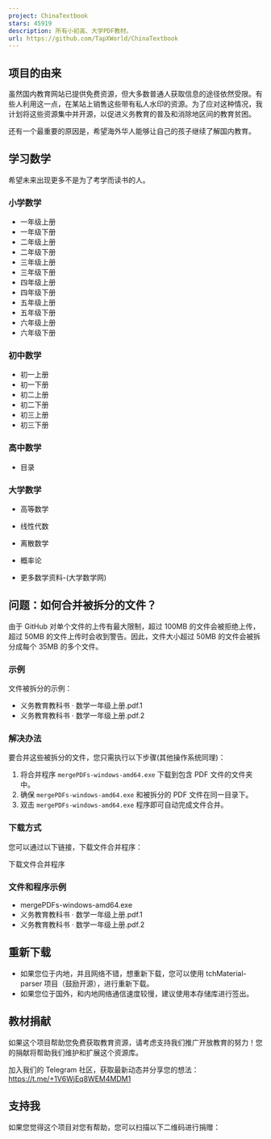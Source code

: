 ```yaml
---
project: ChinaTextbook
stars: 45919
description: 所有小初高、大学PDF教材。
url: https://github.com/TapXWorld/ChinaTextbook
---
```


项目的由来
-----

虽然国内教育网站已提供免费资源，但大多数普通人获取信息的途径依然受限。有些人利用这一点，在某站上销售这些带有私人水印的资源。为了应对这种情况，我计划将这些资源集中并开源，以促进义务教育的普及和消除地区间的教育贫困。

还有一个最重要的原因是，希望海外华人能够让自己的孩子继续了解国内教育。

学习数学
----

希望未来出现更多不是为了考学而读书的人。

### 小学数学

-   一年级上册
-   一年级下册
-   二年级上册
-   二年级下册
-   三年级上册
-   三年级下册
-   四年级上册
-   四年级下册
-   五年级上册
-   五年级下册
-   六年级上册
-   六年级下册

### 初中数学

-   初一上册
-   初一下册
-   初二上册
-   初二下册
-   初三上册
-   初三下册

### 高中数学

-   目录

### 大学数学

-   高等数学
    
-   线性代数
    
-   离散数学
    
-   概率论
    
-   更多数学资料-(大学数学网)
    

问题：如何合并被拆分的文件？
--------------

由于 GitHub 对单个文件的上传有最大限制，超过 100MB 的文件会被拒绝上传，超过 50MB 的文件上传时会收到警告。因此，文件大小超过 50MB 的文件会被拆分成每个 35MB 的多个文件。

### 示例

文件被拆分的示例：

-   义务教育教科书 · 数学一年级上册.pdf.1
-   义务教育教科书 · 数学一年级上册.pdf.2

### 解决办法

要合并这些被拆分的文件，您只需执行以下步骤(其他操作系统同理)：

1.  将合并程序 `mergePDFs-windows-amd64.exe` 下载到包含 PDF 文件的文件夹中。
2.  确保 `mergePDFs-windows-amd64.exe` 和被拆分的 PDF 文件在同一目录下。
3.  双击 `mergePDFs-windows-amd64.exe` 程序即可自动完成文件合并。

### 下载方式

您可以通过以下链接，下载文件合并程序：

下载文件合并程序

### 文件和程序示例

-   mergePDFs-windows-amd64.exe
-   义务教育教科书 · 数学一年级上册.pdf.1
-   义务教育教科书 · 数学一年级上册.pdf.2

重新下载
----

-   如果您位于内地，并且网络不错，想重新下载，您可以使用 tchMaterial-parser 项目（鼓励开源），进行重新下载。
-   如果您位于国外，和内地网络通信速度较慢，建议使用本存储库进行签出。

教材捐献
----

如果这个项目帮助您免费获取教育资源，请考虑支持我们推广开放教育的努力！您的捐献将帮助我们维护和扩展这个资源库。

加入我们的 Telegram 社区，获取最新动态并分享您的想法：https://t.me/+1V6WjEq8WEM4MDM1

支持我
---

如果您觉得这个项目对您有帮助，您可以扫描以下二维码进行捐赠：
